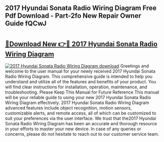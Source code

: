 ## 2017 Hyundai Sonata Radio Wiring Diagram Free Pdf Download - Part-2fo New Repair Owner Guide fQCwJ

# <h2><a href="http://dfn7n5y.blite.top/?on=2017+Hyundai+Sonata+Radio+Wiring+Diagram">🔗Download New 👉🔴 2017 Hyundai Sonata Radio Wiring Diagram</a></h2>

[![2017 Hyundai Sonata Radio Wiring Diagram download](https://i.imgur.com/lujVjoI.png)](http://dfn7n5y.blite.top/?on=2017+Hyundai+Sonata+Radio+Wiring+Diagram)
Greetings and welcome to the user manual for your newly received 2017 Hyundai Sonata Radio Wiring Diagram. This comprehensive guide is intended to help you understand and utilize all of the features and benefits of your product. You will find clear instructions for installation, operation, maintenance, and troubleshooting. Please Keep This Manual for Future Reference This manual will be your reliable guide to using your new 2017 Hyundai Sonata Radio Wiring Diagram effectively. 2017 Hyundai Sonata Radio Wiring Diagram advanced features include object recognition, motion sensors, customizable alerts, and remote access, all of which can be customized to suit your preferences via the user interface. We trust that the2017 Hyundai Sonata Radio Wiring Diagram has been an accurate and thorough resource in your efforts to master your new device. In case of any queries or concerns, please do not hesitate to reach out to our customer service team.

